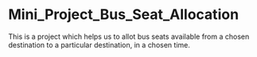 # Mini_Project_Bus_Seat_Allocation
This is a project which helps us to allot bus seats available from a chosen destination to a particular destination, in a chosen time.

